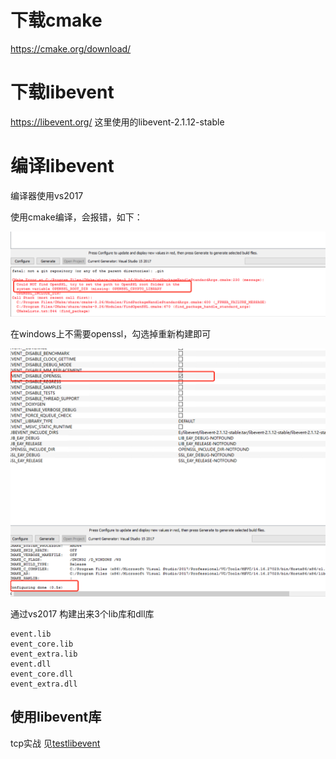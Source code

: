 # 下载cmake
 https://cmake.org/download/
# 下载libevent 
https://libevent.org/  这里使用的libevent-2.1.12-stable

# 编译libevent
编译器使用vs2017

使用cmake编译，会报错，如下：

![image](https://github.com/neilyoguo/windows-libevent/blob/main/image/2.png)

在windows上不需要openssl，勾选掉重新构建即可

![image](https://github.com/neilyoguo/windows-libevent/blob/main/image/1.png)

通过vs2017 构建出来3个lib库和dll库
```
event.lib
event_core.lib
event_extra.lib
event.dll
event_core.dll
event_extra.dll
```
## 使用libevent库 
tcp实战 见[testlibevent](https://github.com/neilyoguo/windows-libevent/tree/main/testlibevent)

